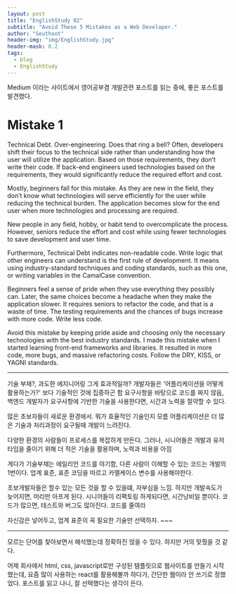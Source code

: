 ```yaml
---
layout: post
title: "EnglishStudy 02"
subtitle: "Avoid These 5 Mistakes as a Web Developer."
author: "Seuthoot"
header-img: "img/EnglishStudy.jpg"
header-mask: 0.2
tags:
  - blog
  - EnglishStudy
---
```


Medium 이라는 사이트에서 영어공부겸 개발관련 포스트를 읽는 중에, 좋은 포스트를 발견했다.<br>

# Mistake 1<br>
Technical Debt. Over-engineering. Does that ring a bell? Often, developers shift their focus to the technical side rather than understanding how the user will utilize the application. Based on those requirements, they don’t write their code. If back-end engineers used technologies based on the requirements, they would significantly reduce the required effort and cost.

Mostly, beginners fall for this mistake. As they are new in the field, they don’t know what technologies will serve efficiently for the user while reducing the technical burden. The application becomes slow for the end user when more technologies and processing are required.

New people in any field, hobby, or habit tend to overcomplicate the process. However, seniors reduce the effort and cost while using fewer technologies to save development and user time.

Furthermore, Technical Debt indicates non-readable code. Write logic that other engineers can understand is the first rule of development. It means using industry-standard techniques and coding standards, such as this one, or writing variables in the CamalCase convention.

Beginners feel a sense of pride when they use everything they possibly can. Later, the same choices become a headache when they make the application slower. It requires seniors to refactor the code, and that is a waste of time. The testing requirements and the chances of bugs increase with more code. Write less code.

Avoid this mistake by keeping pride aside and choosing only the necessary technologies with the best industry standards. I made this mistake when I started learning front-end frameworks and libraries. It resulted in more code, more bugs, and massive refactoring costs. Follow the DRY, KISS, or YAGNI standards.

----------------------------------------------------------------------

기술 부채?, 과도한 에지니어링 그게 효과적일까? 개발자들은 '어플리케이션을 어떻게 활용하는가?' 보다 기술적인 것에 집중하곤 함 요구사항을 바탕으로 코드를 짜지 않음, 백엔드 개발자가 요구사항에 기반한 기술을 사용한다면, 시간과 노력을 절약할 수 있다.

많은 초보자들이 새로운 환경에서. 뭐가 효율적인 기술인지 모름 어플리케이션은 더 많은 기술과 처리과정이 요구될때 개발이 느려진다.

다양한 환경의 사람들이 프로세스를 복잡하게 만든다. 그러나, 시니어들은 개발과 유저타임을 줄이기 위해 더 적은 기술을 활용하며, 노력과 비용을 아낌

게다가 기술부채는 에일리언 코드를 야기함, 다른 사람이 이해할 수 있는 코드는 개발의 1번이다.
업계 표준, 표준 코딩을 따르고 카멜케이스 변수를 사용해야한다.

초보개발자들은 할수 있는 모든 것을 할 수 있을떄, 자부심을 느낌. 하지만 개발속도가 늦어지면, 머리만 아프게 된다. 시니어들이 리팩토링 하게되다면, 시간낭비일 뿐이다. 코드가 많으면, 테스트와 버그도 많아진다. 코드를 줄여라

자신감은 넣어두고, 업계 표준의 꼭 필요한 기술만 선택하자. ~~~

----------------------------------------------------------------------

모르는 단어를 찾아보면서 해석했는데 정확하진 않을 수 있다. 하지만 거의 맞췄을 것 같다.

어제 회사에서 html, css, javascript로만 구성된 템플릿으로 웹사이트를 만들기 시작했는데,
요즘 많이 사용하는 react를 활용해볼까 하다가, 간단한 웹이라 안 쓰기로 정했었다.
포스트를 읽고 나니, 잘 선택했다는 생각이 든다.
